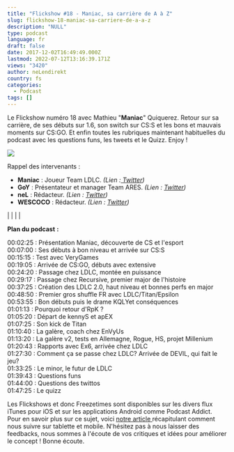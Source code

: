 ```yaml
---
title: "Flickshow #18 - Maniac, sa carrière de A à Z"
slug: flickshow-18-maniac-sa-carriere-de-a-a-z
description: "NULL"
type: podcast
language: fr
draft: false
date: 2017-12-02T16:49:49.000Z
lastmod: 2022-07-12T13:16:39.171Z
views: "3420"
author: neLendirekt
country: fs
categories:
  - Podcast
tags: []
---
```

Le Flickshow numéro 18 avec Mathieu "**Maniac**" Quiquerez. Retour sur sa carrière, de ses débuts sur 1.6, son switch sur CS:S et les bons et mauvais moments sur CS:GO. Et enfin toutes les rubriques maintenant habituelles du podcast avec les questions funs, les tweets et le Quizz. Enjoy !

![](/images/articles/5a22d3bd8b632/images/tMaCIQXc1rl4RxgZfuo5MAlmyWmlvnjXd5mqUtwa.jpeg)

Rappel des intervenants :

* **Maniac** : Joueur Team LDLC. _(Lien :[ Twitter](https://twitter.com/Maniac%5FCSGO))_
* **GoY** : Présentateur et manager Team ARES. _(Lien : [Twitter](https://twitter.com/GoY63))_
* **neL** : Rédacteur. _(Lien : [Twitter](https://twitter.com/neLendirekt))_
* **WESCOCO** : Rédacteur. _(Lien : [Twitter](https://twitter.com/WESCOCO%5F))_

|  |
|  |

**Plan du podcast** **:**

00:02:25 : Présentation Maniac, découverte de CS et l'esport  
00:07:00 : Ses débuts à bon niveau et arrivée sur CS:S  
00:15:15 : Test avec VeryGames  
00:19:05 : Arrivée de CS:GO, débuts avec extensive  
00:24:20 : Passage chez LDLC, montée en puissance  
00:29:17 : Passage chez Recursive, premier major de l'histoire  
00:37:25 : Création des LDLC 2.0, haut niveau et bonnes perfs en major  
00:48:50 : Premier gros shuffle FR avec LDLC/Titan/Epsilon  
00:53:55 : Bon débuts puis le drame KQLYet conséquences  
01:01:13 : Pourquoi retour d'RpK ?  
01:05:20 : Départ de kennyS et apEX  
01:07:25 : Son kick de Titan  
01:10:40 : La galère, coach chez EnVyUs  
01:13:20 : La galère v2, tests en Allemagne, Rogue, HS, projet Millenium  
01:20:43 : Rapports avec Ex6, arrivée chez LDLC  
01:27:30 : Comment ça se passe chez LDLC? Arrivée de DEVIL, qui fait le jeu?  
01:33:25 : Le minor, le futur de LDLC  
01:39:43 : Questions funs  
01:44:00 : Questions des twittos  
01:47:25 : Le quizz

Les Flickshows et donc Freezetimes sont disponibles sur les divers flux iTunes pour iOS et sur les applications Android comme Podcast Addict. Pour en savoir plus sur ce sujet, voici [notre article ](https://flickshot.fr/fr/comment-ecouter-le-flickshow-sur-telephone-et-tablette/&59a013864d64e)récapitulant comment nous suivre sur tablette et mobile. N'hésitez pas à nous laisser des feedbacks, nous sommes à l'écoute de vos critiques et idées pour améliorer le concept ! Bonne écoute.
